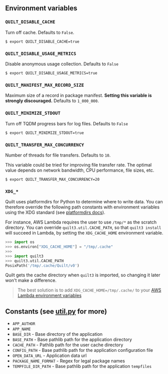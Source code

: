 ## Environment variables

### `QUILT_DISABLE_CACHE`
Turn off cache. Defaults to `False`.
```
$ export QUILT_DISABLE_CACHE=true
```

### `QUILT_DISABLE_USAGE_METRICS`
Disable anonymous usage collection. Defaults to `False`
```
$ export QUILT_DISABLE_USAGE_METRICS=true
```

### `QUILT_MANIFEST_MAX_RECORD_SIZE`
Maximum size of a record in package manifest. **Setting this variable is strongly discouraged.**
Defaults to `1_000_000`.

### `QUILT_MINIMIZE_STDOUT`
Turn off TQDM progress bars for log files. Defaults to `False`
```
$ export QUILT_MINIMIZE_STDOUT=true
```

### `QUILT_TRANSFER_MAX_CONCURRENCY`
Number of threads for file transfers. Defaults to `10`.

This variable could be tried for improving file transfer rate. The optimal value
depends on network bandwidth, CPU performance, file sizes, etc.
```
$ export QUILT_TRANSFER_MAX_CONCURRENCY=20
```

### `XDG_*`
Quilt uses platformdirs for Python to determine where to write data. You can therefore
override the following path constants with environment variables using the XDG
standard (see [platformdirs docs](https://pypi.org/project/platformdirs/)).

For instance, AWS Lambda requires the user to use `/tmp/*` as the scratch
directory. You can override `quilt3.util.CACHE_PATH`, so that `quilt3 install` will succeed
in Lambda, by setting the `XDG_CACHE_HOME` environment variable.

<!--pytest.mark.skip-->
```python
>>> import os
>>> os.environ["XDG_CACHE_HOME"] = "/tmp/.cache"
>>> 
>>> import quilt3
>>> quilt3.util.CACHE_PATH 
PosixPath('/tmp/.cache/Quilt/v0')
```

Quilt gets the cache directory when `quilt3` is imported, so
changing it later won't make a difference.

> The best solution is to add `XDG_CACHE_HOME=/tmp/.cache/` to your
[AWS Lambda environment
variables](https://docs.aws.amazon.com/lambda/latest/dg/configuration-envvars.html)

## Constants (see [util.py](https://github.com/quiltdata/quilt/blob/master/api/python/quilt3/util.py) for more)

- `APP_AUTHOR`
- `APP_NAME`
- `BASE_DIR` - Base directory of the application
- `BASE_PATH` - Base pathlib path for the application directory
- `CACHE_PATH` - Pathlib path for the user cache directory
- `CONFIG_PATH` - Base pathlib path for the application configuration file
- `OPEN_DATA_URL` - Application data url
- `PACKAGE_NAME_FORMAT` - Regex for legal package names
- `TEMPFILE_DIR_PATH` - Base pathlib path for the application `tempfiles`
